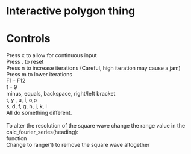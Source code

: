 # Interactive polygon thing
# Controls
Press x to allow for continuous input<br/>
Press . to reset<br/>
Press n to increase iterations (Careful, high iteration may cause a jam)<br/>
Press m to lower iterations<br/>
F1 - F12<br/>
1 - 9<br/>
minus, equals, backspace, right/left bracket<br/>
t, y , u, i, o,p<br/>
s, d, f, g, h, j, k, l<br/>
All do something different.<br/>
<br/>
To alter the resolution of the square wave change the range  value in the<br/>
calc_fourier_series(heading):<br/>
function<br/>
Change to range(1) to remove the square wave altogether<br/>
